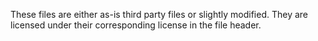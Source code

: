 These files are either as-is third party files or slightly modified. They are
licensed under their corresponding license in the file header.
